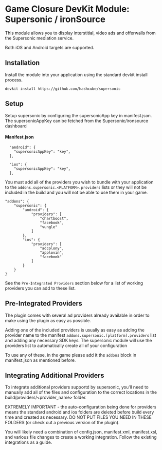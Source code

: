 # Game Closure DevKit Module: Supersonic / ironSource


This module allows you to display interstitial, video ads and offerwalls
from the Supersonic mediation service.

Both iOS and Android targets are supported.

## Installation

Install the module into your application using the standard
devkit install process.

~~~
devkit install https://github.com/hashcube/supersonic
~~~

## Setup

Setup supersonic by configuring the supersonicApp key in manifest.json.
The supersonicAppKey can be fetched from the Supersonic/ironsource dashboard

#### Manifest.json
~~~
  "android": {
    "supersonicAppKey": "key",
  },
~~~

~~~
  "ios": {
    "supersonicAppKey": "key",
  },
~~~

You must add all of the providers you wish to bundle with your application
to the `addons.supersonic.<PLATFORM>.providers` lists or they will not be
included in the build and you will not be able to use them in your game.
~~~
"addons": {
    "supersonic": {
        "android": {
            "providers": [
                "chartboost",
                "facebook",
                "vungle"
            ]
        },
        "ios": {
            "providers": [
                "adcolony",
                "applovin",
                "facebook"
            ]
        }
    }
}
~~~

See the `Pre-Integrated Providers` section below for a list of working
providers you can add to these list.

## Pre-Integrated Providers

The plugin comes with several ad providers already
available in order to make using the plugin as easy as possible.

Adding one of the included providers is usually as easy as adding
the provider name to the manifest `addons.supersonic.[platform].providers`
list and adding any necessary SDK keys. The supersonic module will
use the providers list to automatically create all of your configuration

To use any of these, in the game please add it the `addons` block in manifest.json
as mentioned before.

## Integrating Additional Providers

To integrate additional providers supportd by supersonic, you'll need to
manually add all of the files and configuration to the correct locations in
the build/providers/<provider_name> folder.

EXTREMELY IMPORTANT - the auto-configuration being done for providers means
the standard android and ios folders are deleted before build every time and
created as necessary. DO NOT PUT FILES YOU NEED IN THESE FOLDERS (or check out
a previous version of the plugin).

You will likely need a combination of config.json, manifest.xml, manifest.xsl,
and various file changes to create a working integration. Follow the existing
integrations as a guide.

